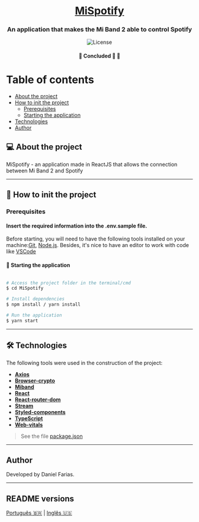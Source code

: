 <h1 align="center">
	<a href="#" alt="MiSpotify">MiSpotify</a>
</h1>

<h3 align="center">
   An application that makes the Mi Band 2 able to control Spotify
</h3>

<p align="center">
   <img alt="License" src="https://img.shields.io/badge/license-MIT-brightgreen">
</p>

<h4 align="center">
	🚧 Concluded 🚀 🚧
</h4>

Table of contents
=================
<!--ts-->
   * [About the project](#-about-the-project)
   * [How to init the project](#-how-to-init-the-project)
     * [Prerequisites](#prerequisites)
     * [Starting the application](#-starting-the-application)
   * [Technologies](#-technologies)
   * [Author](#author)
<!--te-->

## 💻 About the project

MiSpotify - an application made in ReactJS that allows the connection between Mi Band 2 and Spotify

---

## 🚀 How to init the project

### Prerequisites

#### Insert the required information into the .env.sample file.

Before starting, you will need to have the following tools installed on your machine:[Git](https://git-scm.com), [Node.js](https://nodejs.org/en/).
Besides, it's nice to have an editor to work with code like [VSCode](https://code.visualstudio.com/)

#### 🚀 Starting the application

```bash

# Access the project folder in the terminal/cmd
$ cd MiSpotify

# Install dependencies
$ npm install / yarn install

# Run the application
$ yarn start

```

---

## 🛠 Technologies

The following tools were used in the construction of the project:

-   **[Axios](https://github.com/axios/axios)**
-   **[Browser-crypto](https://github.com/ravshansbox/browser-crypto)**
-   **[Miband](https://github.com/vshymanskyy/miband-js)**
-   **[React](https://github.com/facebook/react)**
-   **[React-router-dom](https://github.com/remix-run/react-router)**
-   **[Stream](https://github.com/juliangruber/stream)**
-   **[Styled-components](https://github.com/styled-components/styled-components)**
-   **[TypeScript](https://github.com/Microsoft/TypeScript)**
-   **[Web-vitals](https://github.com/GoogleChrome/web-vitals)**

> See the file  [package.json](./package.json)

---

## Author

Developed by Daniel Farias.

---

## README versions

[Português 🇧🇷](./README.md)  |  [Inglês 🇺🇸](./README-en.md)